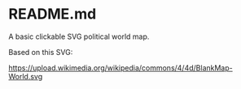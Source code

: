 # README.md


A basic clickable SVG political world map.

Based on this SVG:

<https://upload.wikimedia.org/wikipedia/commons/4/4d/BlankMap-World.svg>


